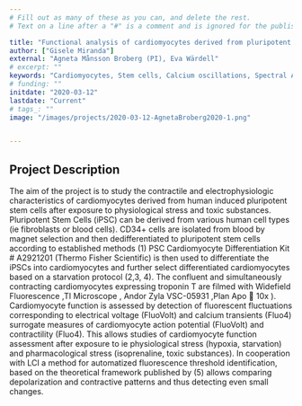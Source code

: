 ```yaml
---
# Fill out as many of these as you can, and delete the rest.
# Text on a line after a "#" is a comment and is ignored for the published page.

title: "Functional analysis of cardiomyocytes derived from pluripotent stem cells"
author: ["Gisele Miranda"]
external: "Agneta Månsson Broberg (PI), Eva Wärdell"
# excerpt: ""
keywords: "Cardiomyocytes, Stem cells, Calcium oscillations, Spectral Analysis"
# funding: ""
initdate: "2020-03-12"
lastdate: "Current"
# tags_: ""
image: "/images/projects/2020-03-12-AgnetaBroberg2020-1.png"


---
```


## Project Description
The aim of the project is to study the contractile and electrophysiologic characteristics of cardiomyocytes derived from human induced pluripotent stem cells after exposure to physiological stress and toxic substances. Pluripotent Stem Cells (iPSC) can be derived from various human cell types (ie fibroblasts or blood cells). CD34+ cells are isolated from blood by magnet selection and then dedifferentiated to pluripotent stem cells according to established methods (1) PSC Cardiomyocyte Differentiation Kit # A2921201 (Thermo Fisher Scientific) is then used to differentiate the iPSCs into cardiomyocytes and further select differentiated cardiomyocytes based on a starvation protocol  (2,3, 4). The confluent and simultaneously contracting cardiomyocytes expressing troponin T are filmed with Widefield Fluorescence ,TI Microscope , Andor Zyla VSC-05931 ,Plan Apo  10x ). Cardiomyocyte function is assessed by detection of fluorescent fluctuations corresponding to electrical voltage (FluoVolt) and calcium transients (Fluo4) surrogate measures of cardiomyocyte action potential (FluoVolt) and contractility (Fluo4). This allows studies of cardiomyocyte function assessment after exposure to ie physiological stress (hypoxia, starvation) and pharmacological stress (isoprenaline, toxic substances). In cooperation with LCI a method for automatized fluorescence threshold identification, based on the theoretical framework published by (5) allows comparing depolarization and contractive patterns and thus detecting even small changes.  